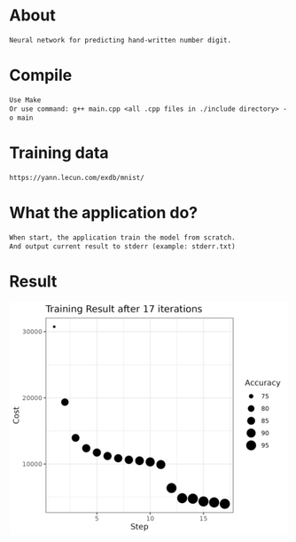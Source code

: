 # About
    Neural network for predicting hand-written number digit. 

# Compile
    Use Make
    Or use command: g++ main.cpp <all .cpp files in ./include directory> -o main

# Training data
    https://yann.lecun.com/exdb/mnist/

# What the application do?
    When start, the application train the model from scratch.
    And output current result to stderr (example: stderr.txt) 

# Result
![Result plot](https://github.com/tht2005/MNIST-project/blob/main/readme_image/image.png?raw=true)

